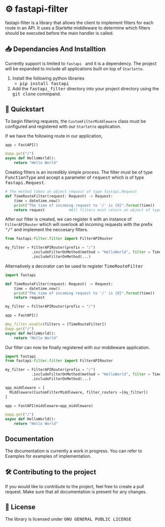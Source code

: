 # :gear: fastapi-filter
fastapi-filter is a library that allows the client to implement filters for each route in an API. It uses a Starlette middleware to determine which filters should be executed before the main handler is called. 

## :inbox_tray: Dependancies And Installtion 
Currently support is limited to ```fastapi ``` and it is a dependency. The project will be expanded to include all applications built on top of ```Starlette```. 
1. Install the following python libraries
    -  <kbd>pip install fastapi</kbd> 
2. Add the <kbd>fastapi_filter</kbd> directory into your project directory using the <kbd>git clone</kbd> commpand. 
## :pushpin: Quickstart

To begin filtering requests, the ```CustomFilterMiddleware``` class must be configured and registered with our ```Starlette``` application.

If we have the following route in our application,

```python
app = FastAPI()

@app.get("/")
async def HelloWorld():
    return "Hello World"
```

Creating filters is an incredibly simple process. The filter must be of type <kbd>FunctionType</kbd> and accept a parameter of <kbd>request</kbd> which is of type <kbd>fastapi.Request</kbd>.   

```python
# The method takes an object request of type fastapi.Request
def TimeRouteFilter(request: Request) -> Request:
    time = datetime.now()
    print("The time of incoming request to '/' is {0}".format(time))
    return request           #All filters must return an object of type Request
```


After our filter is created, we can register it with an instance of ```FilterAPIRouter``` which will overlook all incoming requests with the prefix <kbd>"/"</kbd> and implement the neccesary filters. 

```python
from fastapi-filter.filter import FilterAPIRouter

my_filter = FilterAPIRouter(prefix = "/")
            .includeFilterOnMethod(method = "HelloWorld", filter = TimeRouteFilter)
            .includeFilterOnMethod(...)
```

Alternatively a decorator can be used to register <kbd>TimeRouteFilter</kbd>

```python
import fastapi

def TimeRouteFilter(request: Request) -> Request:
    time = datetime.now()
    print("The time of incoming request to '/' is {0}".format(time))
    return request

my_filter = FilterAPIRouter(prefix = "/")

app = FastAPI()

@my_filter.enable(filters = [TimeRouteFilter])
@app.get("/")
async def HelloWorld():
    return "Hello World"
```

Our filter can now be finally registered with our middleware application.  

```python
import fastapi
from fastapi-filter.filter import FilterAPIRouter

my_filter = FilterAPIRouter(prefix = "/")
            .includeFilterOnMethod(method = "HelloWorld", filter = TimeRouteFilter)
            .includeFilterOnMethod(...)

app_middleware = [
  Middleware(CustomFilterMiddleware, filter_routers =[my_filter])
]

app = FastAPI(middleware=app_middleware)

@app.get("/")
async def HelloWorld():
    return "Hello World"
```
## Documentation
The documentation is currently a work in progress. You can refer to Examples for examples of implementation. 
## :hammer_and_wrench: Contributing to the project
If you would like to contribute to the project, feel free to create a pull request. Make sure that all documentation is present for any changes.  
## :scroll: License
The library is licensed under <kbd>GNU GENERAL PUBLIC LICENSE</kbd>

